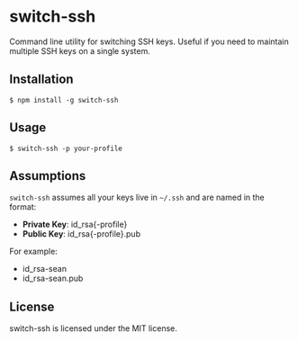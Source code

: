 # switch-ssh

Command line utility for switching SSH keys. Useful if you need to maintain multiple SSH keys on a single system.

## Installation

    $ npm install -g switch-ssh

## Usage

    $ switch-ssh -p your-profile

## Assumptions

`switch-ssh` assumes all your keys live in `~/.ssh` and are named in the format:

- __Private Key__: id_rsa{-profile}
- __Public Key__: id_rsa{-profile}.pub

For example:

- id_rsa-sean
- id_rsa-sean.pub

## License

switch-ssh is licensed under the MIT license.